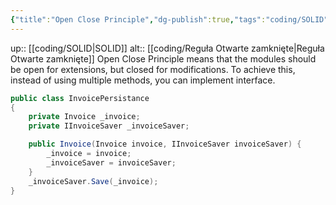 ```yaml
---
{"title":"Open Close Principle","dg-publish":true,"tags":"coding/SOLID","language":"en","permalink":"/coding/open-close-principle/","dgPassFrontmatter":true}
---
```


up:: [[coding/SOLID\|SOLID]]
alt:: [[coding/Reguła Otwarte zamknięte\|Reguła Otwarte zamknięte]]
Open Close Principle means that the modules should be open for extensions, but closed for modifications. To achieve this, instead of using multiple methods, you can implement interface.
```cs
public class InvoicePersistance
{
	private Invoice _invoice;
	private IInvoiceSaver _invoiceSaver;

	public Invoice(Invoice invoice, IInvoiceSaver invoiceSaver) {
		_invoice = invoice;
		_invoiceSaver = invoiceSaver;
	}
	_invoiceSaver.Save(_invoice);
}
```

